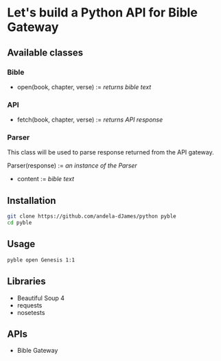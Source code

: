 # Let's build a Python API for Bible Gateway

## Available classes
### Bible
* open(book, chapter, verse) := _returns bible text_

### API
* fetch(book, chapter, verse) := _returns API response_

### Parser
This class will be used to parse response returned from the API gateway.

Parser(response) := _an instance of the Parser_
* content := _bible text_

## Installation
```bash
git clone https://github.com/andela-dJames/python pyble
cd pyble
```

## Usage
```bash
pyble open Genesis 1:1
```

## Libraries
* Beautiful Soup 4
* requests
* nosetests

## APIs
* Bible Gateway